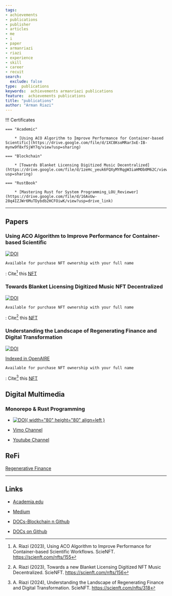 ```yaml
---
tags:
- achievements
- publications
- publisher
- articles
- me
- i
- paper
- armanriazi
- riazi
- experience
- skill
- career
- recuit
search:
  exclude: false
type:  publications
keywords:  achievements armanriazi publications
feature:  achievements publications
title: "publications"
author: "Arman Riazi"
---
```


!!! Certificates

    === "Academic"

        * [Using ACO Algorithm to Improve Performance for Container-based Scientific](https://drive.google.com/file/d/1XC8KsoMRar3xE-IB-mynw9f8xfSjWY7q/view?usp=sharing)
    
    === "Blockchain"

        * [Towards Blanket Licensing Digitized Music Decentralized](https://drive.google.com/file/d/1zeHc_yeuk6FQXyMYRqgW3iaHMOb0M62C/view?usp=sharing)

    === "RustBook"

        * [Mastering Rust for System Programming_LOU_Reviewer](https://drive.google.com/file/d/16AvUw-28q4IZJWr6MuTDybdb2HCFOiwK/view?usp=drive_link)

---

## Papers

<!--**Journal of Innovations in Computer Science and Engineering (JICSE)[Comming Soon]**-->

### Using ACO Algorithm to Improve Performance for Container-based Scientific

[![DOI](https://zenodo.org/badge/DOI/10.5281/zenodo.8105650.svg)](https://doi.org/10.5281/zenodo.8105650)


`Available for purchase NFT ownership with your full name`

:   Cite[^1] this [NFT](https://scienft.com/nfts/155)

### Towards Blanket Licensing Digitized Music NFT Decentralized

[![DOI](https://zenodo.org/badge/DOI/10.5281/zenodo.8023208.svg)](https://doi.org/10.5281/zenodo.8023208)

`Available for purchase NFT ownership with your full name`

:   Cite[^2] this [NFT](https://scienft.com/nfts/156)

### Understanding the Landscape of Regenerating Finance and Digital Transformation

[![DOI](https://zenodo.org/badge/DOI/10.5281/zenodo.10512397.svg)](https://doi.org/10.5281/zenodo.10512397)

[Indexed in OpenAIRE](https://explore.openaire.eu/search/publication?pid=10.5281/zenodo.10508232)

`Available for purchase NFT ownership with your full name`

:   Cite[^3] this [NFT](https://scienft.com/nfts/318)

## Digital Multimedia

### Monorepo & Rust Programming

- [![DOI](https://cdn.faradars.org/wp-content/uploads/2022/11/22/faradarslogo.svg){ width="80" height="80" align=left }](https://faradars.org/instructors/arman-riazi)

- [Vimo Channel](https://vimeo.com/user210919767)

- [Youtube Channel](https://www.youtube.com/@arman-riazi)

## ReFi

[Regenerative Finance](https://armanriazi.github.io/refi/)

---

## Links

- [Academia.edu](https://independent.academia.edu/riaziarman)

- [Medium](https://arman-riazi-science.medium.com/)

- [DOCs-Blockchain n Github](https://github.com/armanriazi/Doc-Blockchain)

- [DOCs on Github](https://github.com/armanriazi/Documents)


[^1]: A. Riazi (2023), Using ACO Algorithm to Improve Performance for  Container-based Scientific Workflows. ScieNFT. https://scienft.com/nfts/155

[^2]: A. Riazi (2023), Towards a new Blanket Licensing Digitized NFT Music Decentralized. ScieNFT. https://scienft.com/nfts/156

[^3]: A. Riazi (2024), Understanding the Landscape of Regenerating Finance and Digital Transformation. ScieNFT. https://scienft.com/nfts/318